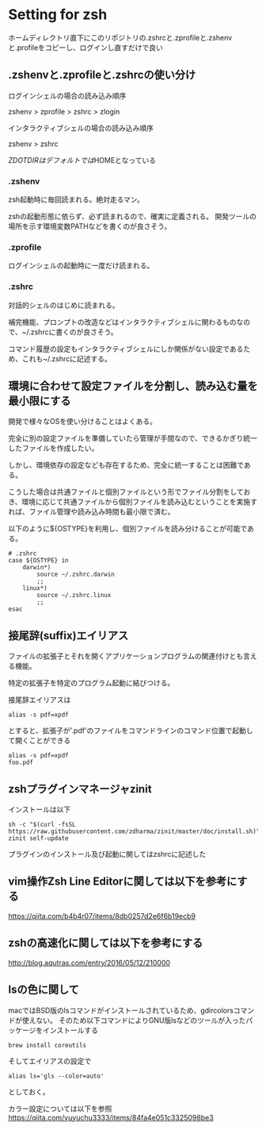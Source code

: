 # Setting for zsh

ホームディレクトリ直下にこのリポジトリの.zshrcと.zprofileと.zshenvと.profileをコピーし、ログインし直すだけで良い

## .zshenvと.zprofileと.zshrcの使い分け
ログインシェルの場合の読み込み順序

zshenv > zprofile > zshrc > zlogin

インタラクティブシェルの場合の読み込み順序

zshenv > zshrc

$ZDOTDIRはデフォルトでは$HOMEとなっている
### .zshenv
zsh起動時に毎回読まれる。絶対走るマン。

zshの起動形態に依らず、必ず読まれるので、確実に定義される。
開発ツールの場所を示す環境変数PATHなどを書くのが良さそう。
### .zprofile
ログインシェルの起動時に一度だけ読まれる。
### .zshrc
対話的シェルのはじめに読まれる。

補完機能、プロンプトの改造などはインタラクティブシェルに関わるものなので、~/.zshrcに書くのが良さそう。

コマンド履歴の設定もインタラクティブシェルにしか関係がない設定であるため、これも~/.zshrcに記述する。

## 環境に合わせて設定ファイルを分割し、読み込む量を最小限にする
開発で様々なOSを使い分けることはよくある。

完全に別の設定ファイルを準備していたら管理が手間なので、できるかぎり統一したファイルを作成したい。

しかし、環境依存の設定なども存在するため、完全に統一することは困難である。

こうした場合は共通ファイルと個別ファイルという形でファイル分割をしておき、環境に応じて共通ファイルから個別ファイルを読み込むということを実施すれば、ファイル管理や読み込み時間も最小限で済む。

以下のように${OSTYPE}を利用し、個別ファイルを読み分けることが可能である。

```
# .zshrc
case ${OSTYPE} in
    darwin*)
        source ~/.zshrc.darwin
        ;;
    linux*)
        source ~/.zshrc.linux
        ;;
esac
```

## 接尾辞(suffix)エイリアス
ファイルの拡張子とそれを開くアプリケーションプログラムの関連付けとも言える機能。

特定の拡張子を特定のプログラム起動に結びつける。

接尾辞エイリアスは
```
alias -s pdf=xpdf
```

とすると、拡張子が'.pdf'のファイルをコマンドラインのコマンド位置で起動して開くことができる
```
alias -s pdf=xpdf
foo.pdf
```

## zshプラグインマネージャzinit
インストールは以下
```
sh -c "$(curl -fsSL https://raw.githubusercontent.com/zdharma/zinit/master/doc/install.sh)"
zinit self-update
```

プラグインのインストール及び起動に関してはzshrcに記述した

## vim操作Zsh Line Editorに関しては以下を参考にする
https://qiita.com/b4b4r07/items/8db0257d2e6f6b19ecb9

## zshの高速化に関しては以下を参考にする
http://blog.aqutras.com/entry/2016/05/12/210000

## lsの色に関して
macではBSD版のlsコマンドがインストールされているため、gdircolorsコマンドが使えない。
そのため以下コマンドによりGNU版lsなどのツールが入ったパッケージをインストールする
```
brew install coreutils
```
そしてエイリアスの設定で
```
alias ls='gls --color=auto'
```
としておく。


カラー設定については以下を参照
https://qiita.com/yuyuchu3333/items/84fa4e051c3325098be3
